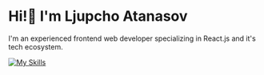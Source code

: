 # Hi!👋 I'm Ljupcho Atanasov

I'm an experienced frontend web developer specializing in React.js and it's tech ecosystem.

[![My Skills](https://skillicons.dev/icons?i=react,html,css,js,vite,nodejs,tailwind,figma,styledcomponents,supabase,vscode&perline=10)](https://skillicons.dev)


